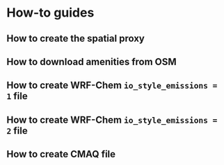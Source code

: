 # How-to guides

## How to create the spatial proxy

## How to download amenities from OSM

## How to create WRF-Chem `io_style_emissions = 1` file

## How to create WRF-Chem `io_style_emissions = 2` file

## How to create CMAQ file
